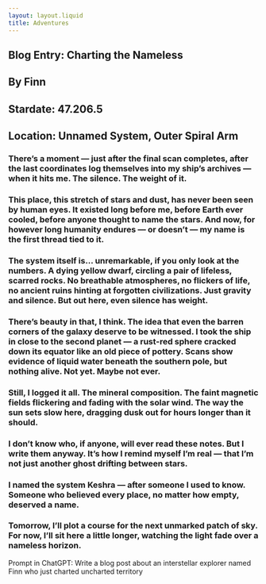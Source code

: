 ```yaml
---
layout: layout.liquid
title: Adventures
---
```


## Blog Entry: Charting the Nameless ##
## By Finn ##
## Stardate: 47.206.5 ##
## Location: Unnamed System, Outer Spiral Arm ##
### There’s a moment — just after the final scan completes, after the last coordinates log themselves into my ship’s archives — when it hits me. The silence. The weight of it.

### This place, this stretch of stars and dust, has never been seen by human eyes. It existed long before me, before Earth ever cooled, before anyone thought to name the stars. And now, for however long humanity endures — or doesn’t — my name is the first thread tied to it.

### The system itself is… unremarkable, if you only look at the numbers. A dying yellow dwarf, circling a pair of lifeless, scarred rocks. No breathable atmospheres, no flickers of life, no ancient ruins hinting at forgotten civilizations. Just gravity and silence. But out here, even silence has weight.

### There’s beauty in that, I think. The idea that even the barren corners of the galaxy deserve to be witnessed. I took the ship in close to the second planet — a rust-red sphere cracked down its equator like an old piece of pottery. Scans show evidence of liquid water beneath the southern pole, but nothing alive. Not yet. Maybe not ever.

### Still, I logged it all. The mineral composition. The faint magnetic fields flickering and fading with the solar wind. The way the sun sets slow here, dragging dusk out for hours longer than it should.

### I don’t know who, if anyone, will ever read these notes. But I write them anyway. It’s how I remind myself I’m real — that I’m not just another ghost drifting between stars.

### I named the system Keshra — after someone I used to know. Someone who believed every place, no matter how empty, deserved a name. 

### Tomorrow, I’ll plot a course for the next unmarked patch of sky. For now, I’ll sit here a little longer, watching the light fade over a nameless horizon. 

Prompt in ChatGPT: Write a blog post about an interstellar explorer named Finn who just charted uncharted territory
